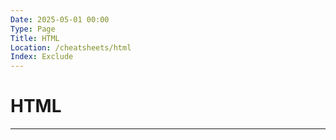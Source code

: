 ```yaml
---
Date: 2025-05-01 00:00
Type: Page
Title: HTML
Location: /cheatsheets/html
Index: Exclude
---
```


# HTML

---
